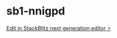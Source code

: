 # sb1-nnigpd

[Edit in StackBlitz next generation editor ⚡️](https://stackblitz.com/~/github.com/fatihgurpinar/sb1-nnigpd)